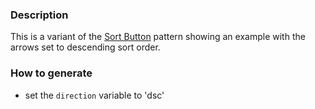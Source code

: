 ### Description
This is a variant of the [Sort Button](./?p=atoms-button-sort) pattern showing an example with the arrows set to descending sort order.

### How to generate
* set the `direction` variable to 'dsc'
